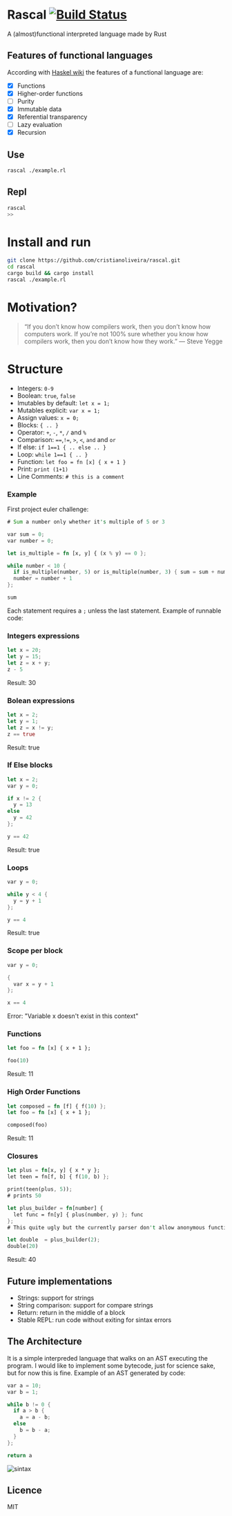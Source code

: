 # Rascal [![Build Status](https://travis-ci.org/cristianoliveira/rascal.svg?branch=master)](https://travis-ci.org/cristianoliveira/rascal)
A (almost)functional interpreted language made by Rust

## Features of functional languages
According with [Haskel wiki](https://wiki.haskell.org/Functional_programming) the features of a functional language are:

- [x] Functions
- [x] Higher-order functions
- [ ] Purity
- [x] Immutable data
- [x] Referential transparency
- [ ] Lazy evaluation
- [x] Recursion

## Use
```bash
rascal ./example.rl
```

## Repl
```bash
rascal
>>
```

# Install and run
```bash
git clone https://github.com/cristianoliveira/rascal.git
cd rascal
cargo build && cargo install
rascal ./example.rl
```

# Motivation?
> “If you don’t know how compilers work, then you don’t know how computers work.
> If you’re not 100% sure whether you know how compilers work,
  > then you don’t know how they work.” — Steve Yegge

# Structure
  * Integers: `0-9`
  * Boolean: `true`, `false`
  * Imutables by default: `let x = 1;`
  * Mutables explicit: `var x = 1;`
  * Assign values: `x = 0;`
  * Blocks: `{ .. }`
  * Operator: `+`, `-`, `*`, `/` and `%`
  * Comparison: `==`,`!=`, `>`, `<`, `and` and `or`
  * If else: `if 1==1 { .. else .. }`
  * Loop: `while 1==1 { .. }`
  * Function: `let foo = fn [x] { x + 1 }`
  * Print: `print (1+1)`
  * Line Comments: `# this is a comment`

### Example
  First project euler challenge:
```rust
# Sum a number only whether it's multiple of 5 or 3

var sum = 0;
var number = 0;

let is_multiple = fn [x, y] { (x % y) == 0 };

while number < 10 {
  if is_multiple(number, 5) or is_multiple(number, 3) { sum = sum + number };
  number = number + 1
};

sum
```

Each statement requires a `;` unless the last statement. Example of runnable code:

### Integers expressions
```rust
let x = 20;
let y = 15;
let z = x + y;
z - 5
```
Result: 30

### Bolean expressions
```rust
let x = 2;
let y = 1;
let z = x != y;
z == true
```
Result: true

### If Else blocks
```rust
let x = 2;
var y = 0;

if x != 2 {
  y = 13
else
  y = 42
};

y == 42
```
Result: true

### Loops
```rust
var y = 0;

while y < 4 {
  y = y + 1
};

y == 4
```
Result: true

### Scope per block
```rust
var y = 0;

{
  var x = y + 1
};

x == 4
```
Error: "Variable x doesn't exist in this context"

### Functions
```rust
let foo = fn [x] { x + 1 };

foo(10)
```
Result: 11

### High Order Functions
```rust
let composed = fn [f] { f(10) };
let foo = fn [x] { x + 1 };

composed(foo)
```
Result: 11

### Closures
```rust
let plus = fn[x, y] { x * y };
let teen = fn[f, b] { f(10, b) };

print(teen(plus, 5));
# prints 50

let plus_builder = fn[number] {
  let func = fn[y] { plus(number, y) }; func
};
# This quite ugly but the currently parser don't allow anonymous functions :/

let double  = plus_builder(2);
double(20)

```
Result: 40

## Future implementations
  * Strings: support for strings
  * String comparison: support for compare strings
  * Return: return in the middle of a block
  * Stable REPL: run code without exiting for sintax errors

## The Architecture
  It is a simple interpreded language that walks on an AST executing the program.
  I would like to implement some bytecode, just for science sake, but for now this
  is fine. Example of an AST generated by code:

```rust
var a = 10;
var b = 1;

while b != 0 {
  if a > b {
    a = a - b;
  else
    b = b - a;
  }
};

return a
```
![sintax](http://i.stack.imgur.com/JDAbW.png)

## Licence
MIT
